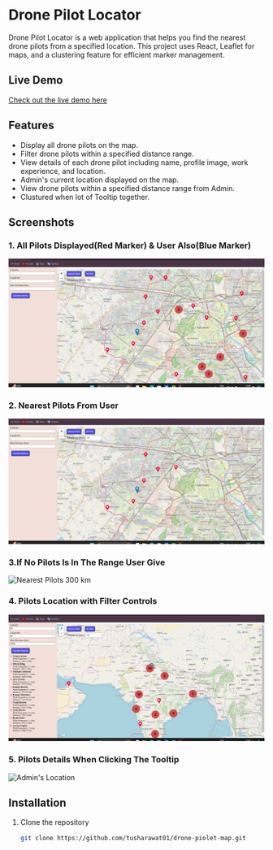 # Drone Pilot Locator

Drone Pilot Locator is a web application that helps you find the nearest drone pilots from a specified location. This project uses React, Leaflet for maps, and a clustering feature for efficient marker management.

## Live Demo

[Check out the live demo here](https://drone-pilot-map.netlify.app/)

## Features

- Display all drone pilots on the map.
- Filter drone pilots within a specified distance range.
- View details of each drone pilot including name, profile image, work experience, and location.
- Admin's current location displayed on the map.
- View drone pilots within a specified distance range from Admin.
- Clustured when lot of Tooltip together.

## Screenshots

### 1. All Pilots Displayed(Red Marker) & User Also(Blue Marker)
![All Pilots Displayed](public/screenshots/LandingPage&ShowingUserLocation.png)

### 2. Nearest Pilots From User
![Nearest Pilots 100 km](public/screenshots/PilotsNearYou.png)

### 3.If No Pilots Is In The Range User Give
![Nearest Pilots 300 km](public/screenshots/NoPilotInRange.png)

### 4. Pilots Location with Filter Controls
![Admin's Location](public/screenshots/FilterTop10Pilots.png)

### 5. Pilots Details When Clicking The Tooltip
![Admin's Location](public/DetailsOfEveryPilot.png)

## Installation

1. Clone the repository
   ```sh
   git clone https://github.com/tusharawat01/drone-piolet-map.git

